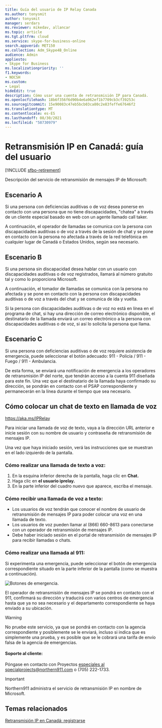 ```yaml
---
title: Guía del usuario de IP Relay Canada
ms.author: tonysmit
author: tonysmit
manager: serdars
ms.reviewer: mikedav, allancar
ms.topic: article
ms.tgt.pltfrm: cloud
ms.service: skype-for-business-online
search.appverid: MET150
ms.collection: Adm_Skype4B_Online
audience: Admin
appliesto:
- Skype for Business
ms.localizationpriority: ''
f1.keywords:
- NOCSH
ms.custom:
- Legal
hideEdit: true
description: Cómo usar una cuenta de retransmisión IP para Canadá.
ms.openlocfilehash: 18b6f356f6d90b4e6a962ef1b7709cb3cf39253c
ms.sourcegitcommit: 15e90083c47eb5bcb03ca80c2e83feffe67646f2
ms.translationtype: MT
ms.contentlocale: es-ES
ms.lasthandoff: 08/30/2021
ms.locfileid: "58730979"
---
```

# <a name="ip-relay-in-canada---user-guide"></a>Retransmisión IP en Canadá: guía del usuario

[!INCLUDE [sfbo-retirement](../../Hub/includes/sfbo-retirement.md)]

Descripción del servicio de retransmisión de mensajes IP de Microsoft:

## <a name="scenario-a"></a>Escenario A
Si una persona con deficiencias auditivas o de voz desea ponerse en contacto con una persona que no tiene discapacidades, "chatea" a través de un cliente especial basado en web con un agente llamado call taker.

A continuación, el operador de llamadas se comunica con la persona con discapacidades auditivas o de voz a través de la sesión de chat y se pone en contacto con la persona no afectada a través de la red telefónica en cualquier lugar de Canadá o Estados Unidos, según sea necesario.

## <a name="scenario-b"></a>Escenario B
Si una persona sin discapacidad desea hablar con un usuario con discapacidades auditivas o de voz registrados, llamará al número gratuito tal y como lo proporciona Microsoft.

A continuación, el tomador de llamadas se comunica con la persona no afectada y se pone en contacto con la persona con discapacidades auditivas o de voz a través del chat y se comunica de ida y vuelta.

Si la persona con discapacidades auditivas o de voz no está en línea en el programa de chat, si hay una dirección de correo electrónico disponible, el destinatario de la llamada enviará un correo electrónico a la persona con discapacidades auditivas o de voz, si así lo solicita la persona que llama.

## <a name="scenario-c"></a>Escenario C
Si una persona con deficiencias auditivas o de voz requiere asistencia de emergencia, puede seleccionar el botón adecuado: 911 - Policía / 911 - Fuego / 911 - Ambulancia.

De esta forma, se enviará una notificación de emergencia a los operadores de retransmisión IP del norte, que tendrán acceso a la cuenta 911 diseñada para este fin. Una vez que el destinatario de la llamada haya confirmado su dirección, se pondrán en contacto con el PSAP correspondiente y permanecerán en la línea durante el tiempo que sea necesario.

## <a name="how-to-place-a-text-chat-to-voice-call"></a>Cómo colocar un chat de texto en llamada de voz

https://aka.ms/IPRelay

Para iniciar una llamada de voz de texto, vaya a la dirección URL anterior e inicie sesión con su nombre de usuario y contraseña de retransmisión de mensajes IP.

Una vez que haya iniciado sesión, verá las instrucciones que se muestran en el lado izquierdo de la pantalla.

### <a name="how-to-make-a-text-to-voice-call"></a>Cómo realizar una llamada de texto a voz:
1. En la esquina inferior derecha de la pantalla, haga clic en **Chat.**
2. Haga clic en **el usuario iprelay.**
3. En la parte inferior del cuadro nuevo que aparece, escriba el mensaje.

### <a name="how-to-receive-a-voice-to-text-call"></a>Cómo recibir una llamada de voz a texto:
- Los usuarios de voz tendrán que conocer el nombre de usuario de retransmisión de mensajes IP para poder colocar una voz en una llamada de texto.
- Los usuarios de voz pueden llamar al (866) 660-8613 para conectarse con un operador de retransmisión de mensajes IP.
- Debe haber iniciado sesión en el portal de retransmisión de mensajes IP para recibir llamadas o chats.

### <a name="how-to-place-a-911-call"></a>Cómo realizar una llamada al 911:
Si experimenta una emergencia, puede seleccionar el botón de emergencia correspondiente situado en la parte inferior de la pantalla (como se muestra a continuación).

![Botones de emergencia.](../images/ip-relay-emergency-buttons.png)

El operador de retransmisión de mensajes IP se pondrá en contacto con el 911, confirmará su dirección y traducirá con varios centros de emergencia hasta que ya no sea necesario y el departamento correspondiente se haya enviado a su ubicación.

> [!WARNING]
> No pruebe este servicio, ya que se pondrá en contacto con la agencia correspondiente y posiblemente se le enviará, incluso si indica que es simplemente una prueba, y es posible que se le cobrará una tarifa de envío falsa de la agencia de emergencias.

#### <a name="customer-support"></a>Soporte al cliente:
Póngase en contacto con Proyectos [especiales al specialprojects@northern911.com](mailto:specialprojects@northern911.com) o (705) 222-1733.

> [!IMPORTANT]
> Northern911 administra el servicio de retransmisión IP en nombre de Microsoft.

## <a name="related-topics"></a>Temas relacionados

[Retransmisión IP en Canadá: registrarse](ip-relay-canada-email-signup.md)






